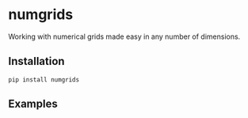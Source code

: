 # numgrids

Working with numerical grids made easy in any number of dimensions.

## Installation

```shell
pip install numgrids
```

## Examples
